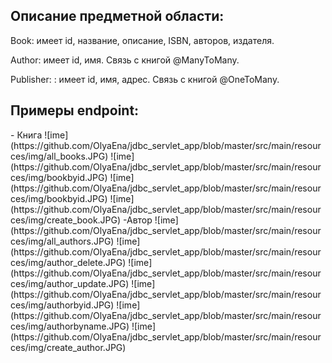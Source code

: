 <h2>Описание предметной области:</h2>
<p>Book: имеет id, название, описание, ISBN, авторов, издателя.</p>
<p> Author: имеет id, имя. Связь с книгой @ManyToMany. </p>
<p> Publisher: : имеет id,  имя, адрес. Связь с книгой @OneToMany. </p>
<h2>Примеры endpoint:</h2>
- Книга 
![ime](https://github.com/OlyaEna/jdbc_servlet_app/blob/master/src/main/resources/img/all_books.JPG)
![ime](https://github.com/OlyaEna/jdbc_servlet_app/blob/master/src/main/resources/img/bookbyid.JPG)
![ime](https://github.com/OlyaEna/jdbc_servlet_app/blob/master/src/main/resources/img/bookbyid.JPG)
![ime](https://github.com/OlyaEna/jdbc_servlet_app/blob/master/src/main/resources/img/create_book.JPG)
-Автор
![ime](https://github.com/OlyaEna/jdbc_servlet_app/blob/master/src/main/resources/img/all_authors.JPG)
![ime](https://github.com/OlyaEna/jdbc_servlet_app/blob/master/src/main/resources/img/author_delete.JPG)
![ime](https://github.com/OlyaEna/jdbc_servlet_app/blob/master/src/main/resources/img/author_update.JPG)
![ime](https://github.com/OlyaEna/jdbc_servlet_app/blob/master/src/main/resources/img/authorbyid.JPG)
![ime](https://github.com/OlyaEna/jdbc_servlet_app/blob/master/src/main/resources/img/authorbyname.JPG)
![ime](https://github.com/OlyaEna/jdbc_servlet_app/blob/master/src/main/resources/img/create_author.JPG)

